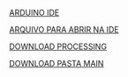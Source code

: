 [ARDUINO IDE](https://downloads.arduino.cc/arduino-1.8.19-windows.exe)

[ARQUIVO PARA ABRIR NA IDE](https://drive.google.com/file/d/1JwyjP7t78nQJGnpvgU2iu_WI07tHRG9T/view?usp=sharing)

[DOWNLOAD PROCESSING](https://github.com/processing/processing/releases/download/processing-0270-3.5.4/processing-3.5.4-windows64.zip)

[DOWNLOAD PASTA MAIN](https://drive.google.com/drive/folders/1TYKsbQIXURjTJvifahkukDkUCzYqxxdg?usp=sharing)
